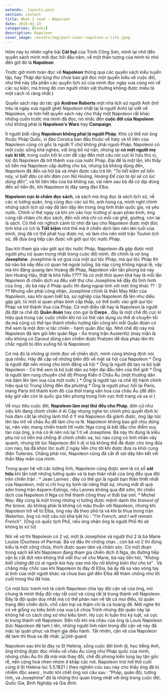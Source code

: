 ```yaml
---
extends: _layouts.post
section: content
title: What I read - Napoleon
date: 2019-03-19
categories: [books]
description: Napoleon 
cover_image: /assets/img/post-cover-napoleon-a-life.jpeg
---
```


Hôm nay tự nhiên nghe bài **Cát bụi** của Trịnh Công Sơn, mình lại nhớ đến quyển sách mình mới đọc hồi đầu năm, về một thần tượng của mình từ nhỏ đến giờ đó là **Napoleon**

Trước giờ mình toàn đọc về **Napoleon** thông qua các quyển sách kiểu tuyển tập, hay *Thập đại tùng thư* chưa bao giờ đọc một quyển kiểu về cuộc đời, như thế này (đa phần các quyển lịch sử của mình đọc ngày xưa cũng nói vế các sự kiện, mà trong đó con người nhân vật thường không được miêu tả một cách rõ ràng nhất.)

Quyển sách này do tác giả **Andrew Roberts** một nhà lịch sử người Anh (trớ trêu là ngày xưa người ghét *Napoleon* nhất lại là người Anh) lại viết về Napoleon, và hơn hết quyển sách này cho thấy một Napoleon rất khác những cuốn trước mà mình đã đọc, nó nhắc đến **cuộc đời của Napoleon** chứ không phải là **Napoleon's Wars** hay **Campaign**.

Ít người biết rằng **Napoleon không phải là người Pháp**. Khó có thể nói ông thuộc Pháp Quốc, vì đảo Corsica ban đầu thuộc về Italy và tổ tiên của Napoleon cũng có gốc là người Ý chứ không phải nguòi Pháp. Napoleon có một cuộc sống khá nghèo, với ông bố nợ nần, nhưng lại **có một người mẹ cực kì tốt**, trong cuốn hồi kí còn đề cập đến một câu nói cực kì hữu thú vị, lúc đó Napoleon đã trở thành vua của nước Pháp. Đại để là một lần, khi thấy số tiền mà Napoleon cấp dưỡng cho bà, nhưng bà không dùng đến, Napoleon đã đến và hỏi bà và nhận được câu trả lời: *"Ta tiết kiệm số tiền này, vì biết đâu có khi đám con Nữ Hoàng, Hoàng Đế của ta lại sẽ có lúc dùng đến"*, và lời tiên liệu của bà không sai, vài năm sau bà đã có dịp dùng đến số tiền đó, khi Napoleon bị đày sang đảo Elba.

**Napoleon cực kì chăm đọc sách**, và sách mà ông đọc là sách lịch sử, về các vị tướng quân, ông cũng đọc các sử thi, anh hùng ca, mình nghĩ chính những sách lịch sử này đã làm dậy lên trong ông tinh thần quốc gia, và yêu nước. Chính vì thế ngay cả khi xin vào học trường sĩ quan pháo binh, ông cũng rất chăm chỉ đọc sách, đến nỗi nhà chỉ có mỗi cái ghế, giường, còn lại là sách.
Có thể nói nghịch cảnh từ nhỏ đã tạo cho Napoleon được một đức tính khá có ích là **Tiết kiệm** nhờ thế mà ở chiến dịch làm nên tên tuổi của mình, ông đã có thể phát huy được nó, và làm cho nên một trận Toulon lịch sử, để đưa ông tiếp cận được với giới quí tộc nước Pháp.

Sau khi tham gia vào giới quí tộc nước Pháp,  Napoleon đã gặp được một người phụ nữ quan trọng nhất trong cuộc đời mình, đó chính là vợ ông **Josephine**. Josephine là vợ goá của một quí tộc Pháp, mà quí tộc Pháp thì bà nào bà nấy đều có quan hệ ngoài luồng, bà này cũng không ngoại lệ, vậy mà khi đăng quang làm Hoàng đế Pháp, Napoleon vẫn tấn phong bà này làm Hoàng Hậu, thật là khó hiểu !!???
Và có một thói quen khá hay là mỗi lần Napoleon đi chiến dịch xa đều viết thư cho Josephine kể đầy đủ tình hình của ông , dù bà này ở Pháp quốc thì đang ngoại tình với một ông khác ?? : D ??
Nhưng vẫn phải công nhận, Josephine chính là thần May Mắn của Napoleon, sau khi quen biết bà, sự nghiệp của Napoleon đã lên như diều gặp gió, từ một sĩ quan pháo binh cấp thấp, có thể bước vào giới quí tộc Pháp và trở thành Vua của Pháp. 
Có một điều rất hay là Napoleon là người đã đặt ra chế độ **Quân đoàn** hay còn gọi là **Corps** , đây là một chế độ cực kì hiệu quả trong các cuộc chíến khi nó có thể vận dụng ưu thế di chuyển tối đa mà cũng có thể tạo thành nhiều hướng tấn công khi mỗi Quân đoàn có thể xem là một đơn vị tác chiến - hành quân độc lập. Nhờ chế độ này mà Napoleon đã làm gỏi liên quân Nga - Áo trong trận Austerlitz (may mắn là nếu không có Davout dũng cảm chiếm được Pratzen để đưa pháo lên thì chắc người bị dồn xuống hồ là Napoleon)

Cơ mà đó là những gì mình đọc về chiến dịch, mình cũng không định nói quá nhiều. Hãy đề cập về những biến đổi về mặt xã hội của Napoleon 
	* Ông là người đặt nền móng cho bình đẳng xã hội 
	* Ông là người đã tạo ra bộ luật Napoleon - Có thể xem là bộ luật dân sự hiện đại đầu tiên của thế giới
	* Ông là người làm rung chuyển chế độ Phong Kiến ở Châu Âu (một thường dân mà dám lên làm vua của một nước )
	* Ông là người tạo ra chế độ hành chính hiệu quả từ Trung Ương đến địa phương
	* Ông là người phục hồi lại Paris, mang Paris trở thành kinh đô của thời trang văn hoá của châu Âu (để đến bây giờ vẫn còn là quốc gia tiên phong trong lĩnh vực thời trang và xa xỉ  ) 

Về mục tiêu cuộc đời, **Napoleon làm mọi thứ đều cho Pháp**, đơn cử như việc khi đang chinh chiến ở Ai Cập nhưng nghe tin chính phủ quyết định kí hoà đàm cắt lại những lãnh thổ ở Ý mà Napoleon đã giành được, ông lập tức lên tàu trở về châu Âu để làm cho ra lẽ. 
Napoleon không bao giờ chịu dừng lại, nên việc mang chiến tranh tới nước Nga cũng là bắt đầu cho điểm suy tàn của ông, à mà có lẽ nên nói lại 1 tí về Josephine. Bà này thì đúng là kiểu phụ nữ có tiền mà chồng đi chinh chiến xa, lúc nào cũng có tình nhân vây quanh, nhưng tới lúc Napoleon đòi li dị vì bà không thể đẻ được cho ông đứa con nào, bà đã khóc lóc suốt 2 ngày liền cho tới khi được đưa ra khỏi cung điện Tuileries. Chẳng phải nói, Napoleon cũng đã cắt đi sợi dây liên kết với thần May mắn của mình.

Trong quan hệ với các tướng lĩnh, Napoleon cũng được xem là có số **sát hữu**  khi lần lượt những tướng quân và là bạn thân nhất của ông đều qua đời trên chiến trận : 
	* Jean Lannes : đây có thể gọi là người bạn thân thiết nhất của Napoleon, một vị chỉ huy kỵ binh tài năng thật sự, nhưng mất đi quá sớm trong trận Aspern-Eslings, nếu Lannes không qua đời sớm, thì chiến dịch của Napoleon ở Nga có thể thành công thay vì thất bại sml. 
	* Michel Ney: đây cũng là một trong những vị tướng được mệnh danh *the bravest of the brave*, dù không phải là không có mâu thuẫn với Napoleon, nhưng khi Napoleon trở về từ Elba, ông này đã theo phò tá và khi bị thua trong trận Waterloo, ông có một câu nói khá bất hủ : *”I’m French, and I will remain French”*. (Ông có quốc tịch Phổ, nếu ông nhận ông là người Phổ thì sẽ không bị xử tử)

Nói về vợ thì Napoleon có 2 vợ, một là Josephine và người thứ 2 là bà Marie Louise (Duchess of Parma). 
Bà vợ đầu thì chững chạc , còn bà vợ 2 thì đúng kiểu là một công chúa, thích được quan tâm và chăm sóc. Có một đoạn trong sách kể khi Napoleon đang tham gia chiến dịch ở Nga, do đường tiếp vận bị cắt đứt nên không thể viết thư về cho Marie, bà này liền hỏi, *”Không biết chàng đã có ai ngoài kia hay sao mà lâu rồi không biên thư cho ta”* . Và chẳng mấy chốc sau khi Napoleon bị đày đi Elba, bà ấy đã sa vào vòng tay ái tình của một người khác và chưa bao giờ đến Elba để thăm chồng như lời cuối trong thư đã hứa.

Có một bức tranh mô tả cảnh Napoleon chia tay đội cận vệ của ông, nói chung là mình thấy đội này rất cool và cũng rất là trung thành với Napoleon. Đây là đội quân duy nhất mà có thể phàn nàn về tất cả mọi điều, từ quân trang đến chiến dịch, chỗ cắm trại và thậm chí là cả hoàng đế. Mới nghe thì có vẻ giống vụ kiêu binh của vua Lê chúa Trịnh nhưng đội quân này lại không hề có cách ứng xử như kiêu binh. Họ cực kì tuân thủ kỷ luật, và cực kì trung thành với Napoleon. Đến nỗi khi mà cháu của ông là Louis Napoleon (tức Napoleon đệ tam ) lên, những người lính nằm trong đội cận vệ này đã mặc lại quân phục và tham gia diễu hành. Tất nhiên, cận vệ của Napoleon đệ tam thì thua xa đệ nhất.
![old-guard](/assets/img/napoleon-good-bye-old-guard.jpeg)

Napoleon sau khi bị đày ra St Helena, sống cuộc đời bình dị, học tiếng Anh, ông không được đọc nhiều về châu Âu cũng như Pháp quốc của mình, nhưng châu Âu thì đã mãi mãi thay đổi, chế độ phong kiến lung lay tận gốc rễ, nền cộng hoà nhen nhóm ở khắp các nơi. Napoleon trút hơi thở cuối cùng ở St Helena lúc 5.5.1821 ( theo nghiên cứu sau này cho thấy ông đã bị nhiễm độc asen) , trước khi chết ông nói câu sau : “Pháp, quân đội, tướng lĩnh, và Josephine” đó là những thứ quan trọng nhất với ông trong cuộc đời, Quốc Gia, Binh Nghiệp và Gia đình.  
